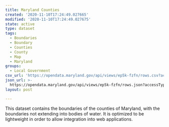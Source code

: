 ```yaml
---
title: Maryland Counties
created: '2020-11-10T17:24:49.027665'
modified: '2020-11-10T17:24:49.027675'
state: active
type: dataset
tags:
  - Boundaries
  - Boundary
  - Counties
  - County
  - Map
  - Maryland
groups:
  - Local Government
csv_url: 'https://opendata.maryland.gov/api/views/ep5k-fzfn/rows.csv?accessType=DOWNLOAD'
json_url: >-
  https://opendata.maryland.gov/api/views/ep5k-fzfn/rows.json?accessType=DOWNLOAD
layout: post

---
```

This dataset contains the boundaries of the counties of Maryland, with the boundaries not extending into bodies of water. It is optimized to be lightweight in order to allow integration into web applications.
